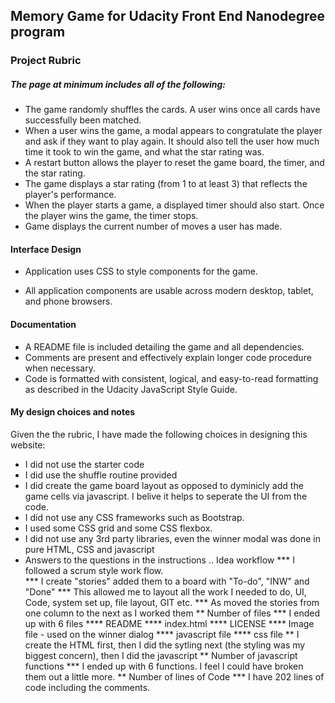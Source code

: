## Memory Game for Udacity Front End Nanodegree program  
 
### Project Rubric 

##### The page at minimum includes all of the following:
 * The game randomly shuffles the cards. A user wins once all cards have successfully been matched.
 * When a user wins the game, a modal appears to congratulate the player and ask if they want to play again. It should also tell the user how much time it took to win the game, and what the star rating was.
 * A restart button allows the player to reset the game board, the timer, and the star rating.
 * The game displays a star rating (from 1 to at least 3) that reflects the player's performance. 
 * When the player starts a game, a displayed timer should also start. Once the player wins the game, the timer stops.
 * Game displays the current number of moves a user has made.
   

#### Interface Design

* Application uses CSS to style components for the game.

* All application components are usable across modern desktop, tablet, and phone browsers.



#### Documentation

* A README file is included detailing the game and all dependencies.
* Comments are present and effectively explain longer code procedure when necessary.
* Code is formatted with consistent, logical, and easy-to-read formatting as described in the Udacity JavaScript Style Guide.

#### My design choices and notes
 Given the the rubric, I have made the following choices in designing this website:
 
 * I did not use the starter code
 * I did use the shuffle routine provided
 * I did create the game board layout as opposed to dyminicly add the game cells via javascript.  I belive it helps to seperate the UI from the code.
 * I did not use any CSS frameworks such as Bootstrap. 
 * I used some CSS grid and some CSS flexbox. 
 * I did not use any 3rd party libraries, even the winner modal was done in pure HTML, CSS and javascript
 * Answers to the questions in the instructions
 .. Idea workflow
 *** I followed a scrum style work flow.  
 *** I create "stories" added them to a board with "To-do", "INW" and "Done"
 *** This allowed me to layout all the work I needed to do, UI, Code, system set up, file layout, GIT etc.
 *** As moved the stories from one column to the next as I worked them
 ** Number of files
 *** I ended up with 6 files
 **** README
 **** index.html
 **** LICENSE
 **** Image file - used on the winner dialog
 **** javascript file
 **** css file
 ** I create the HTML first, then I did the sytling next (the styling was my biggest concern), then I did the javascript
 ** Number of javascript functions
 *** I ended up with 6 functions.  I feel I could have broken them out a little more.
 ** Number of lines of Code
 *** I have 202 lines of code including the comments.

